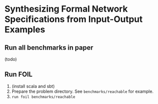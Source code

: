 # Synthesizing Formal Network Specifications from Input-Output Examples

## Run all benchmarks in paper
(todo)

## Run FOIL

1. (install scala and sbt)  
2. Prepare the problem directory. See ```benchmarks/reachable``` for example.
3. ```run foil benchmarks/reachable ```
